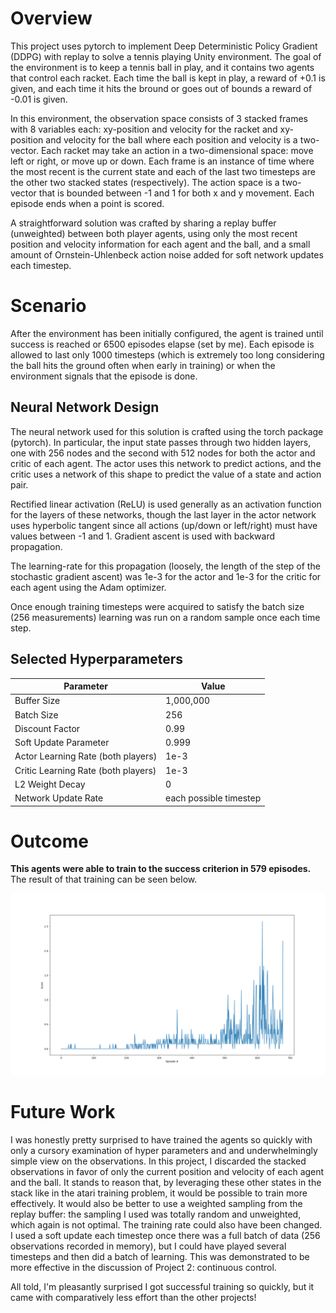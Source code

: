 # Overview

This project uses pytorch to implement Deep Deterministic Policy Gradient (DDPG) with replay to solve a tennis playing Unity environment.
The goal of the environment is to keep a tennis ball in play, and it contains two agents that control each racket.
Each time the ball is kept in play, a reward of +0.1 is given, and each time it hits the bround or goes out of bounds a reward of -0.01 is given.

In this environment, the observation space consists of 3 stacked frames with 8 variables each: xy-position and velocity for the racket and xy-position and velocity for the ball where each position and velocity is a two-vector.
Each racket may take an action in a two-dimensional space: move left or right, or move up or down.
Each frame is an instance of time where the most recent is the current state and each of the last two timesteps are the other two stacked states (respectively).
The action space is a two-vector that is bounded between -1 and 1 for both x and y movement.
Each episode ends when a point is scored.

A straightforward solution was crafted by sharing a replay buffer (unweighted) between both player agents, using only the most recent position and velocity information for each agent and the ball, and a small amount of Ornstein-Uhlenbeck action noise added for soft network updates each timestep.

# Scenario
After the environment has been initially configured, the agent is trained until success is reached or 6500 episodes elapse (set by me).
Each episode is allowed to last only 1000 timesteps (which is extremely too long considering the ball hits the ground often when early in training) or when the environment signals that the episode is done.

## Neural Network Design
The neural network used for this solution is crafted using the torch package (pytorch).
In particular, the input state passes through two hidden layers, one with 256 nodes and the second with 512 nodes for both the actor and critic of each agent.
The actor uses this network to predict actions, and the critic uses a network of this shape to predict the value of a state and action pair.

Rectified linear activation (ReLU) is used generally as an activation function for the layers of these networks, though the last layer in the actor network uses hyperbolic tangent since all actions (up/down or left/right) must have values between -1 and 1.
Gradient ascent is used with backward propagation.

The learning-rate for this propagation (loosely, the length of the step of the stochastic gradient ascent) was 1e-3 for the actor and 1e-3 for the critic for each agent using the Adam optimizer.

Once enough training timesteps were acquired to satisfy the batch size (256 measurements) learning was run on a random sample once each time step.

## Selected Hyperparameters
| Parameter   | Value |
| ----------- | ----------- |
| Buffer Size | 1,000,000       |
| Batch Size  | 256        |
| Discount Factor | 0.99 |
| Soft Update Parameter| 0.999 |
| Actor Learning Rate (both players) | 1e-3 |
| Critic Learning Rate (both players)| 1e-3 |
| L2 Weight Decay | 0 |
| Network Update Rate | each possible timestep |

# Outcome
**This agents were able to train to the success criterion in 579 episodes.**  The result of that training can be seen below.

![Training History](training_history.png)

# Future Work
I was honestly pretty surprised to have trained the agents so quickly with only a cursory examination of hyper parameters and and underwhelmingly simple view on the observations.
In this project, I discarded the stacked observations in favor of only the current position and velocity of each agent and the ball.
It stands to reason that, by leveraging these other states in the stack like in the atari training problem, it would be possible to train more effectively.
It would also be better to use a weighted sampling from the replay buffer: the sampling I used was totally random and unweighted, which again is not optimal.
The training rate could also have been changed.
I used a soft update each timestep once there was a full batch of data (256 observations recorded in memory), but I could have played several timesteps and then did a batch of learning.
This was demonstrated to be more effective in the discussion of Project 2: continuous control.

All told, I'm pleasantly surprised I got successful training so quickly, but it came with comparatively less effort than the other projects!
